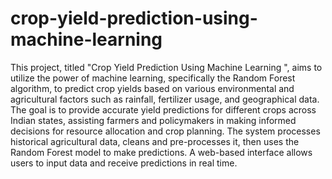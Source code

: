 # crop-yield-prediction-using-machine-learning
This project, titled "Crop Yield Prediction Using Machine Learning ", aims to utilize the power of machine learning, specifically the Random Forest algorithm, to predict crop yields based on various environmental and agricultural factors such as rainfall, fertilizer usage, and geographical data. The goal is to provide accurate yield predictions for different crops across Indian states, assisting farmers and policymakers in making informed decisions for resource allocation and crop planning. The system processes historical agricultural data, cleans and pre-processes it, then uses the Random Forest model to make predictions. A web-based interface allows users to input data and receive predictions in real time.
